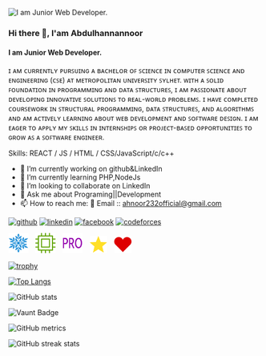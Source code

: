 ![I am Junior Web Developer.]([https://www.linkedin.com/in/abdul-hannan-noor-5955a9315/overlay/background-image/](https://media.licdn.com/dms/image/v2/D4E16AQHfzGslq5Zo7A/profile-displaybackgroundimage-shrink_350_1400/B4EZgKV3vFGwAY-/0/1752520168174?e=1758153600&v=beta&t=T0-hwMrunDQ7MkjJsVZaPdxRxcvhs8N5lllJwzC12PU))

### Hi there 👋, I'am Abdulhannannoor
#### I am Junior Web Developer.


ɪ ᴀᴍ ᴄᴜʀʀᴇɴᴛʟʏ ᴘᴜʀꜱᴜɪɴɢ ᴀ ʙᴀᴄʜᴇʟᴏʀ ᴏꜰ ꜱᴄɪᴇɴᴄᴇ ɪɴ ᴄᴏᴍᴘᴜᴛᴇʀ ꜱᴄɪᴇɴᴄᴇ ᴀɴᴅ ᴇɴɢɪɴᴇᴇʀɪɴɢ (ᴄꜱᴇ) ᴀᴛ ᴍᴇᴛʀᴏᴘᴏʟɪᴛᴀɴ ᴜɴɪᴠᴇʀꜱɪᴛʏ ꜱʏʟʜᴇᴛ. ᴡɪᴛʜ ᴀ ꜱᴏʟɪᴅ ꜰᴏᴜɴᴅᴀᴛɪᴏɴ ɪɴ ᴘʀᴏɢʀᴀᴍᴍɪɴɢ ᴀɴᴅ ᴅᴀᴛᴀ ꜱᴛʀᴜᴄᴛᴜʀᴇꜱ, ɪ ᴀᴍ ᴘᴀꜱꜱɪᴏɴᴀᴛᴇ ᴀʙᴏᴜᴛ ᴅᴇᴠᴇʟᴏᴘɪɴɢ ɪɴɴᴏᴠᴀᴛɪᴠᴇ ꜱᴏʟᴜᴛɪᴏɴꜱ ᴛᴏ ʀᴇᴀʟ-ᴡᴏʀʟᴅ ᴘʀᴏʙʟᴇᴍꜱ. ɪ ʜᴀᴠᴇ ᴄᴏᴍᴘʟᴇᴛᴇᴅ ᴄᴏᴜʀꜱᴇᴡᴏʀᴋ ɪɴ ꜱᴛʀᴜᴄᴛᴜʀᴀʟ ᴘʀᴏɢʀᴀᴍᴍɪɴɢ, ᴅᴀᴛᴀ ꜱᴛʀᴜᴄᴛᴜʀᴇꜱ, ᴀɴᴅ ᴀʟɢᴏʀɪᴛʜᴍꜱ ᴀɴᴅ ᴀᴍ ᴀᴄᴛɪᴠᴇʟʏ ʟᴇᴀʀɴɪɴɢ ᴀʙᴏᴜᴛ ᴡᴇʙ ᴅᴇᴠᴇʟᴏᴘᴍᴇɴᴛ ᴀɴᴅ ꜱᴏꜰᴛᴡᴀʀᴇ ᴅᴇꜱɪɢɴ. ɪ ᴀᴍ ᴇᴀɢᴇʀ ᴛᴏ ᴀᴘᴘʟʏ ᴍʏ ꜱᴋɪʟʟꜱ ɪɴ ɪɴᴛᴇʀɴꜱʜɪᴘꜱ ᴏʀ ᴘʀᴏᴊᴇᴄᴛ-ʙᴀꜱᴇᴅ ᴏᴘᴘᴏʀᴛᴜɴɪᴛɪᴇꜱ ᴛᴏ ɢʀᴏᴡ ᴀꜱ ᴀ ꜱᴏꜰᴛᴡᴀʀᴇ ᴇɴɢɪɴᴇᴇʀ.

Skills:  REACT / JS / HTML / CSS/JavaScript/c/c++

- 🔭 I’m currently working on github&LinkedIn  
- 🌱 I’m currently learning PHP,NodeJs 
- 👯 I’m looking to collaborate on LinkedIn  
- 💬 Ask me about Programing||Development  
- 📫 How to reach me: 📧 Email :: ahnoor232official@gmail.com 


[<img src='https://cdn.jsdelivr.net/npm/simple-icons@3.0.1/icons/github.svg' alt='github' height='40'>](https://github.com/ahnoorwd)  [<img src='https://cdn.jsdelivr.net/npm/simple-icons@3.0.1/icons/linkedin.svg' alt='linkedin' height='40'>](https://www.linkedin.com/in/abdul-hannan-noor-5955a9315/)  [<img src='https://cdn.jsdelivr.net/npm/simple-icons@3.0.1/icons/facebook.svg' alt='facebook' height='40'>](https://www.facebook.com/Abdulhannann-Noor)  [<img src='https://cdn.jsdelivr.net/npm/simple-icons@3.0.1/icons/codeforces.svg' alt='codeforces' height='40'>](https://codeforces.com/profile/ABDULHANNANNUR)  

<a href='https://archiveprogram.github.com/'><img src='https://raw.githubusercontent.com/acervenky/animated-github-badges/master/assets/acbadge.gif' width='40' height='40'></a> <a href='https://docs.github.com/en/developers'><img src='https://raw.githubusercontent.com/acervenky/animated-github-badges/master/assets/devbadge.gif' width='40' height='40'></a> <a href='https://github.com/pricing'><img src='https://raw.githubusercontent.com/acervenky/animated-github-badges/master/assets/pro.gif' width='40' height='40'></a> <a href='https://stars.github.com/'><img src='https://raw.githubusercontent.com/acervenky/animated-github-badges/master/assets/starbadge.gif' width='35' height='35'></a> <a href='https://docs.github.com/en/github/supporting-the-open-source-community-with-github-sponsors'><img src='https://raw.githubusercontent.com/acervenky/animated-github-badges/master/assets/sponsorbadge.gif' width='35' height='35'></a> 

[![trophy](https://github-profile-trophy.vercel.app/?username=ahnoorwd)](https://github.com/ryo-ma/github-profile-trophy)

[![Top Langs](https://github-readme-stats.vercel.app/api/top-langs/?username=ahnoorwd)](https://github.com/anuraghazra/github-readme-stats)

![GitHub stats](https://github-readme-stats.vercel.app/api?username=ahnoorwd&show_icons=true&count_private=true)  

![Vaunt Badge](https://api.vaunt.dev/v1/github/entities/ahnoorwd/contributions?format=svg&private=true)  

![GitHub metrics](https://metrics.lecoq.io/ahnoorwd)  

![GitHub streak stats](https://streak-stats.demolab.com/?user=ahnoorwd)  

